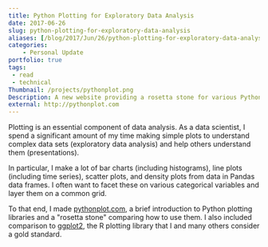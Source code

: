 ```yaml
---
title: Python Plotting for Exploratory Data Analysis
date: 2017-06-26
slug: python-plotting-for-exploratory-data-analysis
aliases: [/blog/2017/Jun/26/python-plotting-for-exploratory-data-analysis/]
categories:
    - Personal Update
portfolio: true
tags:
 - read
 - technical
Thumbnail: /projects/pythonplot.png
Description: A new website providing a rosetta stone for various Python plotting libraries.
external: http://pythonplot.com
---
```


Plotting is an essential component of data analysis. As a data scientist, I spend a significant amount of my time making simple plots to understand complex data sets (exploratory data analysis) and help others understand them (presentations).

In particular, I make a lot of bar charts (including histograms), line plots (including time series), scatter plots, and density plots from data in Pandas data frames. I often want to facet these on various categorical variables and layer them on a common grid.

To that end, I made [pythonplot.com](http://pythonplot.com/), a brief introduction to Python plotting libraries and a "rosetta stone" comparing how to use them. I also included comparison to [ggplot2](https://en.wikipedia.org/wiki/Ggplot2 "Wikipedia Entry: ggplot2 - Wikipedia"), the R plotting library that I and many others consider a gold standard.
